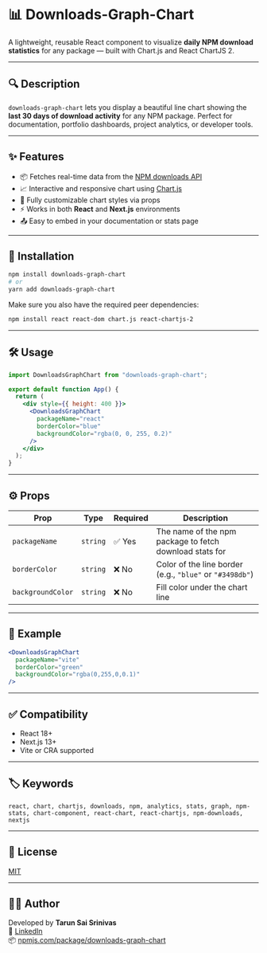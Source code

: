 # 📊 Downloads-Graph-Chart

A lightweight, reusable React component to visualize **daily NPM download statistics** for any package — built with Chart.js and React ChartJS 2.

---

## 🔍 Description

`downloads-graph-chart` lets you display a beautiful line chart showing the **last 30 days of download activity** for any NPM package. Perfect for documentation, portfolio dashboards, project analytics, or developer tools.

---

## ✨ Features

- 📦 Fetches real-time data from the [NPM downloads API](https://api.npmjs.org/)
- 📈 Interactive and responsive chart using [Chart.js](https://www.chartjs.org/)
- 🎨 Fully customizable chart styles via props
- ⚡ Works in both **React** and **Next.js** environments
- 📤 Easy to embed in your documentation or stats page

---

## 🚀 Installation

```bash
npm install downloads-graph-chart
# or
yarn add downloads-graph-chart
```

Make sure you also have the required peer dependencies:

```bash
npm install react react-dom chart.js react-chartjs-2
```

---

## 🛠 Usage

```jsx
import DownloadsGraphChart from "downloads-graph-chart";

export default function App() {
  return (
    <div style={{ height: 400 }}>
      <DownloadsGraphChart
        packageName="react"
        borderColor="blue"
        backgroundColor="rgba(0, 0, 255, 0.2)"
      />
    </div>
  );
}
```

---

## ⚙️ Props

| Prop              | Type     | Required | Description                                               |
|-------------------|----------|----------|-----------------------------------------------------------|
| `packageName`     | `string` | ✅ Yes    | The name of the npm package to fetch download stats for   |
| `borderColor`     | `string` | ❌ No     | Color of the line border (e.g., `"blue"` or `"#3498db"`)  |
| `backgroundColor` | `string` | ❌ No     | Fill color under the chart line                           |

---

## 🧠 Example

```jsx
<DownloadsGraphChart
  packageName="vite"
  borderColor="green"
  backgroundColor="rgba(0,255,0,0.1)"
/>
```

---

## ✅ Compatibility

- React 18+
- Next.js 13+
- Vite or CRA supported

---

## 🏷 Keywords

```
react, chart, chartjs, downloads, npm, analytics, stats, graph, npm-stats, chart-component, react-chart, react-chartjs, npm-downloads, nextjs
```

---

## 📄 License

[MIT](./LICENSE)

---

## 🙋‍♂️ Author

Developed by **Tarun Sai Srinivas**  
🔗 [LinkedIn](https://www.linkedin.com/in/tarun-sai-srinivas)  
📦 [npmjs.com/package/downloads-graph-chart](https://www.npmjs.com/package/downloads-graph-chart)
